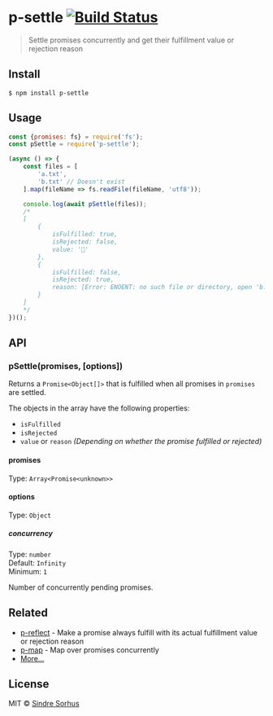 # p-settle [![Build Status](https://travis-ci.org/sindresorhus/p-settle.svg?branch=master)](https://travis-ci.org/sindresorhus/p-settle)

> Settle promises concurrently and get their fulfillment value or rejection reason


## Install

```
$ npm install p-settle
```


## Usage

```js
const {promises: fs} = require('fs');
const pSettle = require('p-settle');

(async () => {
	const files = [
		'a.txt',
		'b.txt' // Doesn't exist
	].map(fileName => fs.readFile(fileName, 'utf8'));

	console.log(await pSettle(files));
	/*
	[
		{
			isFulfilled: true,
			isRejected: false,
			value: '🦄'
		},
		{
			isFulfilled: false,
			isRejected: true,
			reason: [Error: ENOENT: no such file or directory, open 'b.txt']
		}
	]
	*/
})();
```


## API

### pSettle(promises, [options])

Returns a `Promise<Object[]>` that is fulfilled when all promises in `promises` are settled.

The objects in the array have the following properties:

- `isFulfilled`
- `isRejected`
- `value` or `reason` *(Depending on whether the promise fulfilled or rejected)*

#### promises

Type: `Array<Promise<unknown>>`

#### options

Type: `Object`

##### concurrency

Type: `number`<br>
Default: `Infinity`<br>
Minimum: `1`

Number of concurrently pending promises.


## Related

- [p-reflect](https://github.com/sindresorhus/p-reflect) - Make a promise always fulfill with its actual fulfillment value or rejection reason
- [p-map](https://github.com/sindresorhus/p-map) - Map over promises concurrently
- [More…](https://github.com/sindresorhus/promise-fun)


## License

MIT © [Sindre Sorhus](https://sindresorhus.com)

